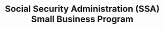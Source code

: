 ---
highlight: "false" 
title: "Social Security Administration (SSA) Small Business Program "
description: "The Social Security Administration (SSA), is committed to advancing the small business procurement program, by provide maximum practicable opportunities in SSA acquisitions to small business, veteran-owned small business, service-disabled veteran-owned small business, HUBZone small business, small disadvantaged business, and women-owned small business concerns."
url-link: "https://www.ssa.gov/osdbu/"
type: "HTML"
gov-only: "false"
is-external: "true"
publication-date: "January 01, 2023"
reading-time: "5"
resource-type: "information-slick"
filter: "small-business"
audience: "industry-all-businesses"
branded-offerings: "small-business-support"
---